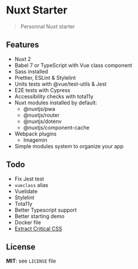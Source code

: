 # Nuxt Starter

> Personnal Nuxt starter

## Features

* Nuxt 2
* Babel 7 or TypeScript with Vue class component
* Sass installed
* Prettier, ESLint & Stylelint
* Units tests with @vue/test-utils & Jest
* E2E tests with Cypress
* Accessibility checks with tota11y
* Nuxt modules installed by default:
  * @nuxtjs/pwa
  * @nuxtjs/router
  * @nuxtjs/dotenv
  * @nuxtjs/component-cache
* Webpack plugins
  * Imagemin
* Simple modules system to organize your app

## Todo

* Fix Jest test
* `vueclass` alias
* Vuelidate
* Stylelint
* Tota11y
* Better Typescript support
* Better starting demo
* Docker file
* [Extract Critical CSS](https://github.com/nuxt/nuxt.js/issues/3091)

## License

**MIT**: see `LICENSE` file
